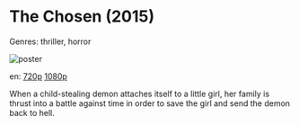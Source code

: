 # The Chosen (2015)

Genres: thriller, horror

![poster](http://image.tmdb.org/t/p/w500/qhYbmKpkVoQgJmdJA0ymjT9n2ox.jpg)

en:
  [720p](magnet:?xt=urn:btih:EAFC9A04D1AB2E4E2CBBA81EB62311F6AD6B7491&tr=udp://glotorrents.pw:6969/announce&tr=udp://tracker.opentrackr.org:1337/announce&tr=udp://torrent.gresille.org:80/announce&tr=udp://tracker.openbittorrent.com:80&tr=udp://tracker.coppersurfer.tk:6969&tr=udp://tracker.leechers-paradise.org:6969&tr=udp://p4p.arenabg.ch:1337&tr=udp://tracker.internetwarriors.net:1337)
  [1080p](magnet:?xt=urn:btih:068A8EBCFE48A86835515A645C7989A0F14A46BF&tr=udp://glotorrents.pw:6969/announce&tr=udp://tracker.opentrackr.org:1337/announce&tr=udp://torrent.gresille.org:80/announce&tr=udp://tracker.openbittorrent.com:80&tr=udp://tracker.coppersurfer.tk:6969&tr=udp://tracker.leechers-paradise.org:6969&tr=udp://p4p.arenabg.ch:1337&tr=udp://tracker.internetwarriors.net:1337)
  


When a child-stealing demon attaches itself to a little girl, her family is thrust into a battle against time in order to save the girl and send the demon back to hell.